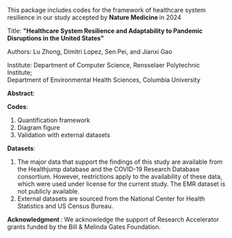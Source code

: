 This package includes codes for the framework of healthcare system resilience in our study accepted by  <strong>Nature Medicine </strong> in 2024

Title: <strong>"Healthcare System Resilience and Adaptability to Pandemic Disruptions in the United States" </strong>

Authors: Lu Zhong, Dimitri Lopez, Sen Pei, and Jianxi Gao

Institute: Department of Computer Science, Rensselaer Polytechnic Institute;<br /> 
                     Department of Environmental Health Sciences, Columbia University

 <strong>Abstract</strong>: 

 <strong>Codes</strong>:
1. Quantification framework
2. Diagram figure
3. Validation with external datasets

 <strong>Datasets</strong>:
1) The major data that support the findings of this study are available from the
           Healthjump database and the COVID-19 Research Database consortium. However,
           restrictions apply to the availability of these data, which were used under
           license for the current study. The EMR dataset is not publicly available.
 2) External datasets are sourced from the National Center for Health Statistics and US Census Bureau.

 <strong>Acknowledgment </strong>:
We acknowledge the support of Research Accelerator grants funded by the Bill \& Melinda Gates Foundation.
